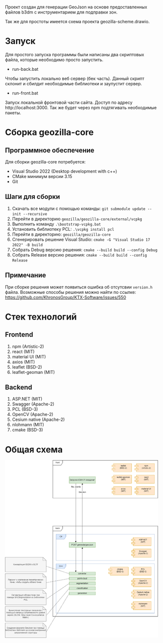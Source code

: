 Проект создан для генерации GeoJson на основе предоставленных файлов b3dm с инструментарием для подправки зон.

Так же для простоты имеется схема проекта geozilla-scheme.drawio.

# Запуск

Для простого запуска программы были написаны два скриптовых файла, которые необходимо просто запустить.

- run-back.bat

Чтобы запустить локально веб сервер (бек часть). Данный скрипт склонит и сбилдит необходимые библиотеки и заупустит сервер.

- run-front.bat

Запуск локальной фронтовой части сайта. Доступ по адресу http://localhost:3000. Так же будет через npm подтягивать необходимые пакеты.

# Сборка geozilla-core

## Программное обеспечение

Для сборки geozilla-core потребуется:
- Visual Studio 2022 (Desktop development with c++)
- CMake минимум версии 3.15
- Git

## Шаги для сборки

1. Скачать все модули с помощью команды: `git submodule update --init --recursive`
1. Перейти в директорию `geozilla/geozilla-core/external/vcpkg`
1. Выполнить команду `.\bootstrap-vcpkg.bat`
1. Установить библиотеку PCL: `.\vcpkg install pcl`
1. Перейти в директорию: `geozilla/geozilla-core`
1. Сгенерировать решение Visual Studio: `cmake -G "Visual Studio 17 2022" -B build`
1. Собрать Debug версию решения: `cmake --build build --config Debug`
1. Собрать Release версию решения: `cmake --build build --config Release`

## Примечание

При сборке решения может появиться ошибка об отсутсвии `version.h` файла. Возможные способы решения можно найти по ссылке: https://github.com/KhronosGroup/KTX-Software/issues/550

# Стек технологий

## Frontend
1. npm (Artistic-2)
1. react (MIT)
1. material UI (MIT)
1. axios (MIT)
1. leaflet (BSD-2)
1. leaflet-geoman (MIT)

## Backend
1. ASP.NET (MIT)
1. Swagger (Apache-2)
1. PCL (BSD-3)
1. OpenCV (Apache-2)
1. Cesium native (Apache-2)
1. nlohmann (MIT)
1. cmake (BSD-3)

# Общая схема

![alt text](geozilla-scheme.drawio.png)